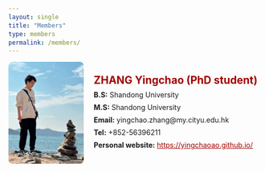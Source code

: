 ```yaml
---
layout: single
title: "Members"
type: members
permalink: /members/
---
```


<style>
  .member-card {
    display: flex;
    align-items: center;
    margin-bottom: 2rem;
  }
  .member-photo {
    flex: 0 0 150px;
    margin-right: 20px;
  }
  .member-photo img {
    max-width: 100%;
    height: auto;
    border-radius: 8px;
  }
  .member-info {
    flex: 1;
  }
  .member-info h2 {
    margin: 0;
    color: #a00000;
  }
  .member-info p {
    margin: 0.5rem 0;
  }
  .member-info a {
    color: #a00000;
  }
</style>

<div class="member-card">
  <div class="member-photo">
    <img src="/images/yc.png" alt="ZHANG Yingchao">
  </div>
  <div class="member-info">
    <h2>ZHANG Yingchao (PhD student)</h2>
    <p><strong>B.S:</strong> Shandong University</p>
    <p><strong>M.S:</strong> Shandong University</p>
    <p><strong>Email:</strong> yingchao.zhang@my.cityu.edu.hk</p>
    <p><strong>Tel:</strong> +852-56396211</p>
    <p><strong>Personal website:</strong> <a href="https://yingchaoao.github.io/" target="_blank">https://yingchaoao.github.io/</a></p>
  </div>
</div>
